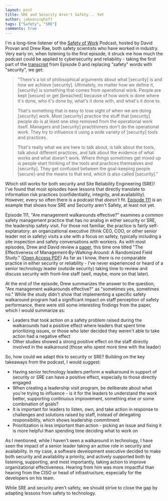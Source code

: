 ```yaml
---
layout: post
title: SRE and Security Aren't Safety... Yet
author: jabenninghoff
tags: ["Safety", "SRE"]
comments: true
---
```

I'm a long-time listener of the [Safety of Work](https://safetyofwork.com) Podcast, hosted by David Provan and Drew Rae, both safety scientists who have worked in industry. Very early on, when listening to the first episode, it struck me how much the podcast could be applied to cybersecurity and reliability - taking the first part of the [transcript](https://safetyofwork.com/episodes/ep0-who-are-we/transcript) from Episode 0 and replacing "safety" words with "security", we get:

> "There's a lot of philosophical arguments about what [security] is and how we achieve [security]. Ultimately, no matter how we define it, [security] is something that comes from operational work. People are kept [secure] or get [breached] because of how work is done where it's done, who it's done by, what's it done with, and what's it done to.
>
> That's something that is easy to lose sight of when we are doing [security] work. Most [security] practice the stuff that [security] people do is at least one step removed from the operational work itself. Managers and [security] practitioners don't do the operational work. They try to influence it using a wide variety of [security] tools and practices.
>
> That's really what we are here to talk about, is talk about the tools, talk about different practices, and talk about the evidence of what works and what doesn't work. Where things sometimes get mixed up is people start thinking of the tools and practices themselves and [security]. They get confused between the goal-keeping people [secure]-and the means to that end, which is also called [security]."

Which still works for both security and Site Reliability Engineering (SRE)! I've found that most episodes have lessons that directly translate to information risk practices (confidentiality, integrity, and availability). However, every so often there is a podcast that *doesn't* fit. [Episode 111](https://safetyofwork.com/episodes/ep-111-are-management-walkarounds-effective) is an example that shows how SRE and Security aren't Safety, at least not yet.

Episode 111, "Are management walkarounds effective?" examines a common safety management practice that has no analog in either security or SRE, the leadership safety visit. For those not familiar, the practice is fairly self-explanatory: an organizational executive (think CEO, COO, or other senior leader not in safety) visits a site with a focus on safety, typically including a site inspection and safety conversations with workers. As with most episodes, Drew and David review a [paper](https://onlinelibrary.wiley.com/doi/10.1111/poms.12226), this time one titled "The Effectiveness of Management‐By‐Walking‐Around: A Randomized Field Study." ([Open Access PDF](https://www.hbs.edu/ris/Publication%20Files/12-113_9a2bc5e8-2f70-4288-bb88-aeb2de49e955.pdf)) As far as I know, there is no comparable practice in either security or reliability - I've never experienced or heard of a senior technology leader (outside security) taking time to review and discuss security with front-line staff (well, maybe, more on that later).

At the end of the episode, Drew summarizes the answer to the question, "Are management walkarounds effective?" as "sometimes yes, sometimes no." While the study didn't show that implementing a specific safety walkaround program had a significant impact on staff perception of safety performance, there were still some interesting findings from the paper, which I would summarize as:

- Leaders that took action on a safety problem raised during the walkarounds had a positive effect where leaders that spent time prioritizing issues, or those who later decided they weren't able to take action had a negative effect
- Other studies showed a strong positive effect on the staff directly involved in the walkaround (those who spent more time with the leader)

So, how could we adapt this to security or SRE? Building on the key takeaways from the podcast, I would suggest:

- Having senior technology leaders perform a walkaround in support of security or SRE can have a positive effect, especially to those directly engaged
- When creating a leadership visit program, be deliberate about what you're trying to influence - is it for the leaders to understand the work better, supporting continuous improvement, something else or some combination of goals?
- It is important for leaders to listen, own, and take action in response to challenges and solutions raised by staff, instead of delegating responsibility, which shows leadership commitment
- Prioritization is less important than action - picking an issue and fixing it is more helpful than spending time deciding what to work on

As I mentioned, while I haven't seen a walkaround in technology, I have seen the impact of a senior leader taking an active role in security and availability. In my case, a software development executive decided to make both security and availability a priority, and actively supported both by listening, supporting, and most importantly, taking action to improve organizational effectiveness. Hearing from him was more impactful than hearing from the CISO or head of infrastructure, especially for the developers on his team.

While SRE and security aren't safety, we should strive to close the gap by adapting lessons from safety to technology.
